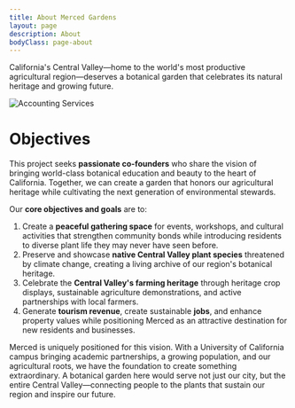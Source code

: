 ```yaml
---
title: About Merced Gardens
layout: page
description: About
bodyClass: page-about
---
```


California's Central Valley—home to the world's most productive agricultural region—deserves a botanical garden that celebrates its natural heritage and growing future.

![Accounting Services](../images/concept-art.png)

# Objectives

This project seeks **passionate co-founders** who share the vision of bringing world-class botanical education and beauty to the heart of California. Together, we can create a garden that honors our agricultural heritage while cultivating the next generation of environmental stewards. 

Our **core objectives and goals** are to:

1. Create a **peaceful gathering space** for events, workshops, and cultural activities that strengthen community bonds while introducing residents to diverse plant life they may never have seen before.
2. Preserve and showcase **native Central Valley plant species** threatened by climate change, creating a living archive of our region's botanical heritage.
3. Celebrate the **Central Valley's farming heritage** through heritage crop displays, sustainable agriculture demonstrations, and active partnerships with local farmers.
4. Generate **tourism revenue**, create sustainable **jobs**, and enhance property values while positioning Merced as an attractive destination for new residents and businesses.

Merced is uniquely positioned for this vision. With a University of California campus bringing academic partnerships, a growing population, and our agricultural roots, we have the foundation to create something extraordinary. A botanical garden here would serve not just our city, but the entire Central Valley—connecting people to the plants that sustain our region and inspire our future.